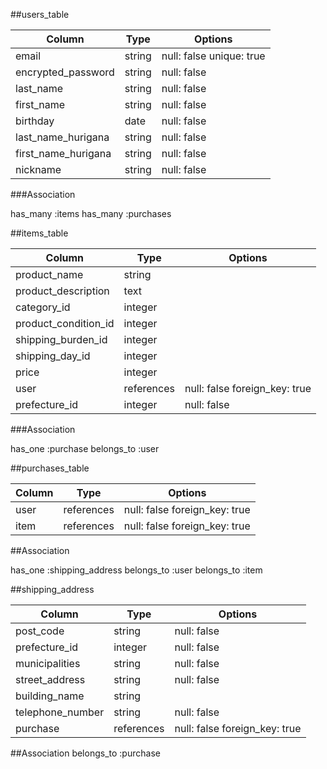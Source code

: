 ##users_table


| Column                    | Type    | Options                 |
| ------------------------- | ------- | ----------------------- |
|email                      |string   | null: false unique: true|
|encrypted_password         |string   | null: false             |
|last_name                  |string   | null: false             |
|first_name                 |string   | null: false             |
|birthday                   |date     | null: false             |
|last_name_hurigana         |string   | null: false             |
|first_name_hurigana        |string   | null: false             |
|nickname                   |string   | null: false             |

###Association

has_many :items
has_many :purchases


##items_table
 
| Column                           | Type         | Options                     |
| -------------------------------- | ------------ | --------------------------- |
| product_name                     |string        |                             |
| product_description              |text          |                             |
| category_id                      |integer       |                             |
| product_condition_id             |integer       |                             |
| shipping_burden_id               |integer       |                             |
| shipping_day_id                  |integer       |                             |
| price                            |integer       |                             |
| user                             |references    |null: false foreign_key: true|
| prefecture_id                    |integer       |null: false                  |

###Association

has_one :purchase
belongs_to :user

##purchases_table

|Column          |Type      |Options                      |
| -------------- | -------- | --------------------------- |
|user            |references|null: false foreign_key: true|
|item            |references|null: false foreign_key: true|
 
##Association

has_one :shipping_address
belongs_to :user
belongs_to :item

##shipping_address

|Column|Type|Options|
| -------------- | -------- | --------------------------- |
|post_code       |string    |null: false                  |
|prefecture_id   |integer   |null: false                  |
|municipalities  |string    |null: false                  |
|street_address  |string    |null: false                  |
|building_name   |string    |                             |
|telephone_number|string    |null: false                  |
|purchase        |references|null: false foreign_key: true|

##Association
belongs_to :purchase